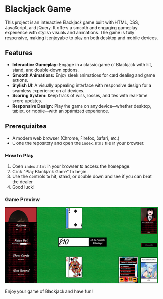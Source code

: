 # Blackjack Game

This project is an interactive Blackjack game built with HTML, CSS, JavaScript, and jQuery. It offers a smooth and engaging gameplay experience with stylish visuals and animations. The game is fully responsive, making it enjoyable to play on both desktop and mobile devices.

## Features

- **Interactive Gameplay:** Engage in a classic game of Blackjack with hit, stand, and double-down options.
- **Smooth Animations:** Enjoy sleek animations for card dealing and game actions.
- **Stylish UI:** A visually appealing interface with responsive design for a seamless experience on all devices.
- **Scoring System:** Keep track of wins, losses, and ties with real-time score updates.
- **Responsive Design:** Play the game on any device—whether desktop, tablet, or mobile—with an optimized experience.

## Prerequisites

- A modern web browser (Chrome, Firefox, Safari, etc.)
- Clone the repository and open the `index.html` file in your browser.

### How to Play

1. Open `index.html` in your browser to access the homepage.
2. Click "Play Blackjack Game" to begin.
3. Use the controls to hit, stand, or double down and see if you can beat the dealer.
4. Good luck!

### Game Preview
![Alt text](blackJackScreenshot.png)

Enjoy your game of Blackjack and have fun!
